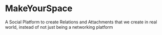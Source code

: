 # MakeYourSpace

A Social Platform to create Relations and Attachments that we create in real world, instead of not just being a networking platform
